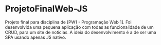 # ProjetoFinalWeb-JS
Projeto final para disciplina de [PW1 - Programação Web 1]. Foi desenvolvida uma pequena aplicação com todas as funcionalidade de um CRUD, para um site de noticias. A ideia do desenvolvimento é a de ser uma SPA usando apenas JS nativo.
